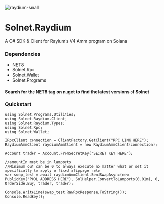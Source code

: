 
![raydium-small](https://github.com/user-attachments/assets/4cc1bc3d-6f0c-4a52-bc59-4466ddc68c9f)


# Solnet.Raydium
A C# SDK & Client for Rayium's V4 Amm program on Solana

### Dependencies
- NET8
- Solnet.Rpc
- Solnet.Wallet
- Solnet.Programs

#### Search for the NET8 tag on nuget to find the latest versions of Solnet

### Quickstart

```
using Solnet.Programs.Utilities;
using Solnet.Raydium.Client;
using Solnet.Raydium.Types;
using Solnet.Rpc;
using Solnet.Wallet;

IRpcClient connection = ClientFactory.GetClient("RPC LINK HERE");
RaydiumAmmClient raydiumAmmClient = new RaydiumAmmClient(connection);

Account trader = Account.FromSecretKey("SECRET KEY HERE");

//amountIn must be in lamports
//Minimum out can be 0 to always execute no matter what or set it specifically to apply a fixed slippage rate
var swap_test = await raydiumAmmClient.SendSwapAsync(new PublicKey("POOL ADDRESS HERE"), SolHelper.ConvertToLamports(0.01m), 0, OrderSide.Buy, trader, trader);

Console.WriteLine(swap_test.RawRpcResponse.ToString());
Console.ReadKey();
```
